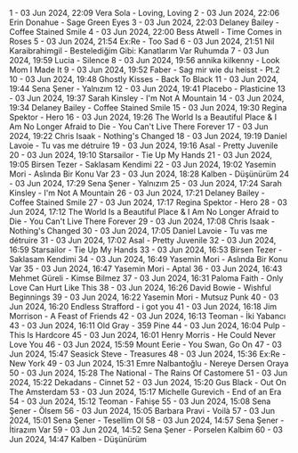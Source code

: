 1 - 03 Jun 2024, 22:09	Vera Sola - Loving, Loving
2 - 03 Jun 2024, 22:06	Erin Donahue - Sage Green Eyes
3 - 03 Jun 2024, 22:03	Delaney Bailey - Coffee Stained Smile
4 - 03 Jun 2024, 22:00	Bess Atwell - Time Comes in Roses
5 - 03 Jun 2024, 21:54	Ex:Re - Too Sad
6 - 03 Jun 2024, 21:51	Nil Karaibrahimgil - Bestelediğim Gibi: Kanatlarım Var Ruhumda
7 - 03 Jun 2024, 19:59	Lucia - Silence
8 - 03 Jun 2024, 19:56	annika kilkenny - Look Mom I Made It
9 - 03 Jun 2024, 19:52	Faber - Sag mir wie du heisst - Pt.2
10 - 03 Jun 2024, 19:48	Ghostly Kisses - Back To Black
11 - 03 Jun 2024, 19:44	Sena Şener - Yalnızım
12 - 03 Jun 2024, 19:41	Placebo - Plasticine
13 - 03 Jun 2024, 19:37	Sarah Kinsley - I'm Not A Mountain
14 - 03 Jun 2024, 19:34	Delaney Bailey - Coffee Stained Smile
15 - 03 Jun 2024, 19:30	Regina Spektor - Hero
16 - 03 Jun 2024, 19:26	The World Is a Beautiful Place & I Am No Longer Afraid to Die - You Can't Live There Forever
17 - 03 Jun 2024, 19:22	Chris Isaak - Nothing's Changed
18 - 03 Jun 2024, 19:19	Daniel Lavoie - Tu vas me détruire
19 - 03 Jun 2024, 19:16	Asal - Pretty Juvenile
20 - 03 Jun 2024, 19:10	Starsailor - Tie Up My Hands
21 - 03 Jun 2024, 19:05	Birsen Tezer - Saklasam Kendimi
22 - 03 Jun 2024, 19:02	Yasemin Mori - Aslında Bir Konu Var
23 - 03 Jun 2024, 18:28	Kalben - Düşünürüm
24 - 03 Jun 2024, 17:29	Sena Şener - Yalnızım
25 - 03 Jun 2024, 17:24	Sarah Kinsley - I'm Not A Mountain
26 - 03 Jun 2024, 17:21	Delaney Bailey - Coffee Stained Smile
27 - 03 Jun 2024, 17:17	Regina Spektor - Hero
28 - 03 Jun 2024, 17:12	The World Is a Beautiful Place & I Am No Longer Afraid to Die - You Can't Live There Forever
29 - 03 Jun 2024, 17:08	Chris Isaak - Nothing's Changed
30 - 03 Jun 2024, 17:05	Daniel Lavoie - Tu vas me détruire
31 - 03 Jun 2024, 17:02	Asal - Pretty Juvenile
32 - 03 Jun 2024, 16:59	Starsailor - Tie Up My Hands
33 - 03 Jun 2024, 16:53	Birsen Tezer - Saklasam Kendimi
34 - 03 Jun 2024, 16:49	Yasemin Mori - Aslında Bir Konu Var
35 - 03 Jun 2024, 16:47	Yasemin Mori - Aptal
36 - 03 Jun 2024, 16:43	Mehmet Güreli - Kimse Bilmez
37 - 03 Jun 2024, 16:31	Paloma Faith - Only Love Can Hurt Like This
38 - 03 Jun 2024, 16:26	David Bowie - Wishful Beginnings
39 - 03 Jun 2024, 16:22	Yasemin Mori - Mutsuz Punk
40 - 03 Jun 2024, 16:20	Endless Strafford - i got you
41 - 03 Jun 2024, 16:18	Jim Morrison - A Feast of Friends
42 - 03 Jun 2024, 16:13	Teoman - İki Yabancı
43 - 03 Jun 2024, 16:11	Old Gray - 359 Pine
44 - 03 Jun 2024, 16:04	Pulp - This Is Hardcore
45 - 03 Jun 2024, 16:01	Henry Morris - He Could Never Love You
46 - 03 Jun 2024, 15:59	Mount Eerie - You Swan, Go On
47 - 03 Jun 2024, 15:47	Seasick Steve - Treasures
48 - 03 Jun 2024, 15:36	Ex:Re - New York
49 - 03 Jun 2024, 15:31	Emre Nalbantoğlu - Nereye Dersen Oraya
50 - 03 Jun 2024, 15:28	The National - The Rains Of Castomere
51 - 03 Jun 2024, 15:22	Dekadans - Cinnet
52 - 03 Jun 2024, 15:20	Gus Black - Out On The Amsterdam
53 - 03 Jun 2024, 15:17	Michelle Gurevich - End of an Era
54 - 03 Jun 2024, 15:12	Teoman - Fahişe
55 - 03 Jun 2024, 15:08	Sena Şener - Ölsem
56 - 03 Jun 2024, 15:05	Barbara Pravi - Voilà
57 - 03 Jun 2024, 15:01	Sena Şener - Tesellim Ol
58 - 03 Jun 2024, 14:57	Sena Şener - İtirazım Var
59 - 03 Jun 2024, 14:52	Sena Şener - Porselen Kalbim
60 - 03 Jun 2024, 14:47	Kalben - Düşünürüm
